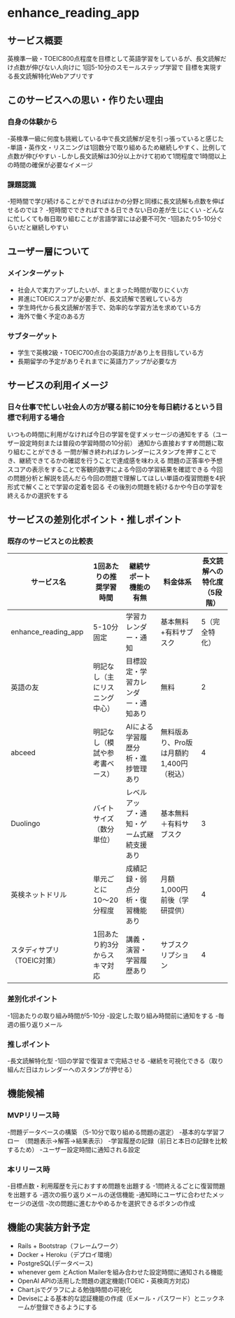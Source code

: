 # enhance_reading_app

## サービス概要
英検準一級・TOEIC800点程度を目標として英語学習をしているが、長文読解だけ点数が伸びない人向けに
1回5-10分のスモールステップ学習で
目標を実現する長文読解特化Webアプリです

## このサービスへの思い・作りたい理由
### 自身の体験から
-英検準一級に何度も挑戦している中で長文読解が足を引っ張っていると感じた
-単語・英作文・リスニングは1回数分で取り組めるため継続しやすく、比例して点数が伸びやすい
-しかし長文読解は30分以上かけて初めて1問程度で1時間以上の時間の確保が必要なイメージ
### 課題認識
-短時間で学び続けることができればほかの分野と同様に長文読解も点数を伸ばせるのでは？ 
-短時間でできればできる日できない日の差が生じにくい 
-どんなに忙しくても毎日取り組むことが言語学習には必要不可欠
-1回あたり5-10分ぐらいだと継続しやすい

## ユーザー層について
### メインターゲット
- 社会人で実力アップしたいが、まとまった時間が取りにくい方
- 昇進にTOEICスコアが必要だが、長文読解で苦戦している方
- 学生時代から長文読解が苦手で、効率的な学習方法を求めている方
- 海外で働く予定のある方

### サブターゲット
- 学生で英検2級・TOEIC700点台の英語力があり上を目指している方
- 長期留学の予定がありそれまでに英語力アップが必要な方

## サービスの利用イメージ
### 日々仕事で忙しい社会人の方が寝る前に10分を毎日続けるという目標で利用する場合
いつもの時間に利用がなければ今日の学習を促すメッセージの通知をする（ユーザー設定時刻または普段の学習時間の10分前）
通知から直接おすすめ問題に取り組むことができる
一問が解き終わればカレンダーにスタンプを押すことでき、継続できてるかの確認を行うことで達成感を味わえる
問題の正答率や予想スコアの表示をすることで客観的数字による今回の学習結果を確認できる
今回の問題分析と解説を読んだら今回の問題で理解してほしい単語の復習問題を4択形式で解くことで学習の定着を図る
その後別の問題を続けるかや今日の学習を終えるかの選択をする

## サービスの差別化ポイント・推しポイント
### 既存のサービスとの比較表
| サービス名 | 1回あたりの推奨学習時間 | 継続サポート機能の有無 | 料金体系 | 長文読解への特化度（5段階） |
|------------|--------------------------|-------------------------|-----------|----------------------------|
| enhance_reading_app | 5-10分固定 | 学習カレンダー・通知 | 基本無料+有料サブスク | 5（完全特化） |
| 英語の友 | 明記なし（主にリスニング中心） | 目標設定・学習カレンダー・通知あり | 無料 | 2 |
| abceed | 明記なし（模試や参考書ベース） | AIによる学習履歴分析・進捗管理あり | 無料版あり、Pro版は月額約1,400円（税込） | 4 |
| Duolingo | バイトサイズ（数分単位） | レベルアップ・通知・ゲーム式継続支援あり | 基本無料＋有料サブスク | 3 |
| 英検ネットドリル | 単元ごとに10〜20分程度 | 成績記録・弱点分析・復習機能あり | 月額1,000円前後（学研提供） | 4 |
| スタディサプリ（TOEIC対策） | 1回あたり約3分からスキマ対応 | 講義・演習・学習履歴あり | サブスクリプション | 4 |
### 差別化ポイント
-1回あたりの取り組み時間が5-10分
-設定した取り組み時間前に通知をする
-毎週の振り返りメール
### 推しポイント
-長文読解特化型
-1回の学習で復習まで完結させる
-継続を可視化できる（取り組んだ日はカレンダーへのスタンプが押せる）

## 機能候補
### MVPリリース時
-問題データベースの構築 （5-10分で取り組める問題の選定）
-基本的な学習フロー （問題表示→解答→結果表示）
-学習履歴の記録（前日と本日の記録を比較するため）
-ユーザー設定時間に通知される設定
### 本リリース時
-目標点数・利用履歴を元におすすめ問題を出題する
-1問終えるごとに復習問題を出題する
-週次の振り返りメールの送信機能
-通知時にユーザに合わせたメッセージの送信
-次の問題に進むかやめるかを選択できるボタンの作成

## 機能の実装方針予定
- Rails + Bootstrap（フレームワーク）
- Docker + Heroku（デプロイ環境）
- PostgreSQL(データベース)
- whenever gem とAction Mailerを組み合わせた設定時間に通知される機能
- OpenAI APIの活用した問題の選定機能(TOEIC・英検両方対応)
- Chart.jsでグラフによる勉強時間の可視化
- Deviseによる基本的な認証機能の作成（Eメール・パスワード）とニックネームが登録できるようにする